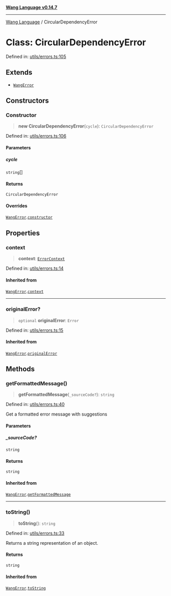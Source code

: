 [**Wang Language v0.14.7**](../README.md)

***

[Wang Language](../globals.md) / CircularDependencyError

# Class: CircularDependencyError

Defined in: [utils/errors.ts:105](https://github.com/artpar/wang/blob/01335fe567f9c6e76135c61a1659d6d5a1b99bd1/src/utils/errors.ts#L105)

## Extends

- [`WangError`](WangError.md)

## Constructors

### Constructor

> **new CircularDependencyError**(`cycle`): `CircularDependencyError`

Defined in: [utils/errors.ts:106](https://github.com/artpar/wang/blob/01335fe567f9c6e76135c61a1659d6d5a1b99bd1/src/utils/errors.ts#L106)

#### Parameters

##### cycle

`string`[]

#### Returns

`CircularDependencyError`

#### Overrides

[`WangError`](WangError.md).[`constructor`](WangError.md#constructor)

## Properties

### context

> **context**: [`ErrorContext`](../interfaces/ErrorContext.md)

Defined in: [utils/errors.ts:14](https://github.com/artpar/wang/blob/01335fe567f9c6e76135c61a1659d6d5a1b99bd1/src/utils/errors.ts#L14)

#### Inherited from

[`WangError`](WangError.md).[`context`](WangError.md#context)

***

### originalError?

> `optional` **originalError**: `Error`

Defined in: [utils/errors.ts:15](https://github.com/artpar/wang/blob/01335fe567f9c6e76135c61a1659d6d5a1b99bd1/src/utils/errors.ts#L15)

#### Inherited from

[`WangError`](WangError.md).[`originalError`](WangError.md#originalerror)

## Methods

### getFormattedMessage()

> **getFormattedMessage**(`_sourceCode?`): `string`

Defined in: [utils/errors.ts:40](https://github.com/artpar/wang/blob/01335fe567f9c6e76135c61a1659d6d5a1b99bd1/src/utils/errors.ts#L40)

Get a formatted error message with suggestions

#### Parameters

##### \_sourceCode?

`string`

#### Returns

`string`

#### Inherited from

[`WangError`](WangError.md).[`getFormattedMessage`](WangError.md#getformattedmessage)

***

### toString()

> **toString**(): `string`

Defined in: [utils/errors.ts:33](https://github.com/artpar/wang/blob/01335fe567f9c6e76135c61a1659d6d5a1b99bd1/src/utils/errors.ts#L33)

Returns a string representation of an object.

#### Returns

`string`

#### Inherited from

[`WangError`](WangError.md).[`toString`](WangError.md#tostring)
